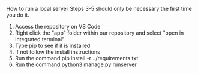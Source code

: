 How to run a local server
Steps 3-5 should only be necessary the first time you do it.
1. Access the repository on VS Code
2. Right click the "app" folder within our repository and select "open in integrated terminal"
3. Type pip to see if it is installed
4. If not follow the install instructions
5. Run the command pip install -r ../requirements.txt
6. Run the command python3 manage.py runserver
